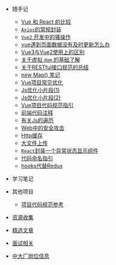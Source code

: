 - 随手记
  - [Vue 和 React 的比较](blog/vue)
  - [`Axios`的常规封装](blog/axios)
  - [`Vue2` 开发中的骚操作](blog/vue2)
  - [vue遇到页面数据没有及时更新怎么办](blog/vueData)
  - [Vue3与Vue2使用上的区别](blog/vue3)
  - [关于虚拟 `dom` 的基础了解](blog/vnode)
  - [关于RESTful接口规范的总结](blog/restful)
  - [new Map() 笔记](blog/Map.md)
  - [Vue项目常见优化](blog/vueoptimize)
  - [Js优化小片段(1)](blog/jsoptimize1)
  - [Js优化小片段(2)](blog/jsoptimize2)
  - [Vue项目代码规范指引](blog/vueRules)
  - [前端代码注释](blog/vueNote)
  - [有关Js的遍历](blog/jsFor)
  - [Web中的安全攻击](blog/webSafe)
  - [Http缓存](blog/httpCache)
  - [大文件上传](blog/fileUpload)
  - [`React`封装一个异常状态显示组件](blog/errComponent)
  - [代码命名指引](blog/jsName)
  - [hooks代替Redux](blog/reactContxt)

- 学习笔记

- 其他项目

  - [项目代码规范参考](other)

- [资源收集](resources)

- [精选文章](articles)

- [面试相关](interview)

- [中大厂岗位信息](job)
